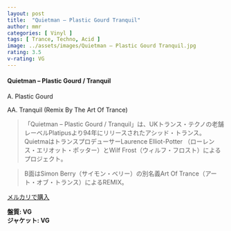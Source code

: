 ```yaml
---
layout: post
title:  "Quietman – Plastic Gourd Tranquil"
author: mmr
categories: [ Vinyl ]
tags: [ Trance, Techno, Acid ]
image: ../assets/images/Quietman – Plastic Gourd Tranquil.jpg
rating: 3.5
v-rating: VG
---
```


#### Quietman – Plastic Gourd / Tranquil

A. Plastic Gourd

AA. Tranquil (Remix By The Art Of Trance)

> 「Quietman – Plastic Gourd / Tranquil」は、UKトランス・テクノの老舗レーベルPlatipusより94年にリリースされたアシッド・トランス。
QuietmaはトランスプロデューサーLaurence Elliot-Potter （ローレンス・エリオット・ポッター）とWilf Frost（ウィルフ・フロスト）によるプロジェクト。

> B面はSimon Berry（サイモン・ベリー）の別名義Art Of Trance（アート・オブ・トランス）によるREMIX。

[メルカリで購入](https://jp.mercari.com/item/m37743845184)

<div class="mt-4 mb-4 d-flex align-items-center">
<strong class="mr-1">盤質: VG</strong>
</div>
<div class="mt-4 mb-4 d-flex align-items-center">
<strong class="mr-1">ジャケット: VG</strong>
</div>

